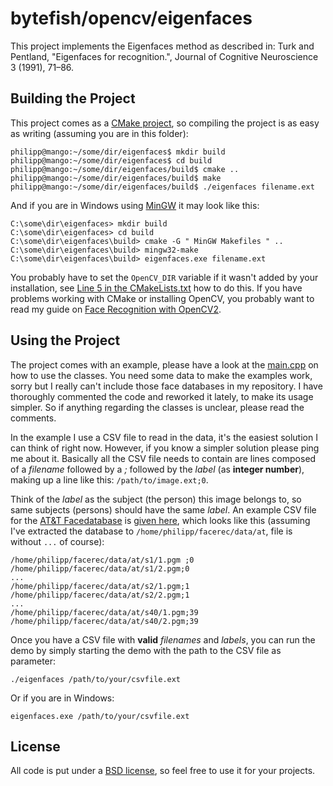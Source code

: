 # bytefish/opencv/eigenfaces #

This project implements the Eigenfaces method as described in: Turk and Pentland, "Eigenfaces for recognition.", Journal of Cognitive Neuroscience
3 (1991), 71–86.

## Building the Project ##

This project comes as a [CMake project](http://www.cmake.org), so compiling the project is as easy as writing (assuming you are in this folder):

```
philipp@mango:~/some/dir/eigenfaces$ mkdir build
philipp@mango:~/some/dir/eigenfaces$ cd build
philipp@mango:~/some/dir/eigenfaces/build$ cmake ..
philipp@mango:~/some/dir/eigenfaces/build$ make
philipp@mango:~/some/dir/eigenfaces/build$ ./eigenfaces filename.ext
```

And if you are in Windows using [MinGW](http://www.mingw.org) it may look like this:

```
C:\some\dir\eigenfaces> mkdir build
C:\some\dir\eigenfaces> cd build
C:\some\dir\eigenfaces\build> cmake -G " MinGW Makefiles " ..
C:\some\dir\eigenfaces\build> mingw32-make
C:\some\dir\eigenfaces\build> eigenfaces.exe filename.ext
```

You probably have to set the `OpenCV_DIR` variable if it wasn't added by your installation, see [Line 5 in the CMakeLists.txt](https://github.com/bytefish/opencv/blob/master/eigenfaces/CMakeLists.txt#L5) how to do this. If you have problems working with CMake or installing OpenCV, you probably want to read my guide on [Face Recognition with OpenCV2](http://www.bytefish.de/blog/face_recognition_with_opencv2). 

## Using the Project ##

The project comes with an example, please have a look at the [main.cpp](https://github.com/bytefish/opencv/blob/master/eigenfaces/src/main.cpp) on how to use the classes. You need some data to make the examples work, sorry but I really can't include those face databases in my repository. I have thoroughly commented the code and reworked it lately, to make its usage simpler. So if anything regarding the classes is unclear, please read the comments.

In the example I use a CSV file to read in the data, it's the easiest solution I can think of right now. However, if you know a simpler solution please ping me about it. Basically all the CSV file needs to contain are lines composed of a _filename_ followed by a _;_ followed by the _label_ (as **integer number**), making up a line like this: `/path/to/image.ext;0`.

Think of the _label_ as the subject (the person) this image belongs to, so same subjects (persons) should have the same _label_. An example CSV file for the [AT&T Facedatabase](http://www.cl.cam.ac.uk/research/dtg/attarchive/facedatabase.html) is [given here](https://github.com/bytefish/opencv/blob/master/eigenfaces/at.txt), which looks like this (assuming I've extracted the database to `/home/philipp/facerec/data/at`, file is without `...` of course):

```
/home/philipp/facerec/data/at/s1/1.pgm ;0
/home/philipp/facerec/data/at/s1/2.pgm;0
...
/home/philipp/facerec/data/at/s2/1.pgm;1
/home/philipp/facerec/data/at/s2/2.pgm;1
...
/home/philipp/facerec/data/at/s40/1.pgm;39
/home/philipp/facerec/data/at/s40/2.pgm;39
```

Once you have a CSV file with **valid** _filenames_ and _labels_, you can run the demo by simply starting the demo with the path to the CSV file as parameter:

```
./eigenfaces /path/to/your/csvfile.ext
```

Or if you are in Windows:

```
eigenfaces.exe /path/to/your/csvfile.ext
```

## License ##

All code is put under a [BSD license](http://www.opensource.org/licenses/bsd-license), so feel free to use it for your projects.
